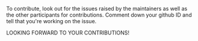 To contribute, look out for the issues raised by the maintainers as well as the other participants for contributions. Comment down your github ID and tell that you're working on the issue.

LOOKING FORWARD TO YOUR CONTRIBUTIONS!
